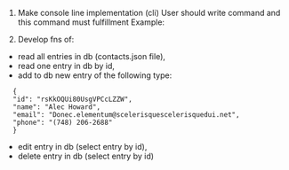 1. Make console line implementation (cli)
   User should write command and this command must fulfillment
   Example:

2. Develop fns of:

- read all entries in db (contacts.json file),
- read one entry in db by id,
- add to db new entry of the following type:

```
  {
  "id": "rsKkOQUi80UsgVPCcLZZW",
  "name": "Alec Howard",
  "email": "Donec.elementum@scelerisquescelerisquedui.net",
  "phone": "(748) 206-2688"
  }
```

- edit entry in db (select entry by id),
- delete entry in db (select entry by id)
